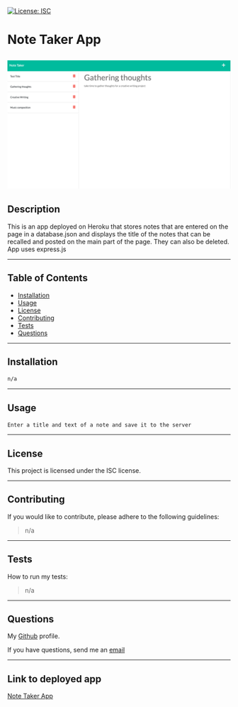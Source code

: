 [![License: ISC](https://img.shields.io/badge/License-ISC-blue.svg)](https://opensource.org/licenses/ISC)     
  # Note Taker App

  ![Screenshot](/img/Screen%20Shot%202022-07-22%20at%2010.09.51%20PM.png)
  ---
  ## Description

  This is an app deployed on Heroku that stores notes that are entered on the page in a database.json and displays the title of the notes that can be recalled and posted on the main part of the page.  They can also be deleted.  App uses express.js

  ---
  ## Table of Contents

  - [Installation](#installation)
  - [Usage](#usage)
  - [License](#license)
  - [Contributing](#contributing)
  - [Tests](#tests)
  - [Questions](#questions)

  ---
  ## Installation

  ```bash
  n/a
  ```

  ---
  ## Usage

  ```
  Enter a title and text of a note and save it to the server
  ```

  ---
  ## License

  
  This project is licensed under the ISC license.
  

  ---
  ## Contributing

  If you would like to contribute, please adhere to the following guidelines:
  >n/a

  ---
  ## Tests

  How to run my tests:
  >n/a
  
  ---
  ## Questions

  My [Github](https://github.com/RflctnOfU) profile.

  If you have questions, send me an [email](rflctnofu@hotmail.com)

  ---
  ## Link to deployed app
  [Note Taker App](https://lit-mountain-01965.herokuapp.com/)